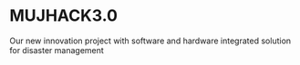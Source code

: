 # MUJHACK3.0
Our new innovation project with software and hardware integrated solution for disaster management 
